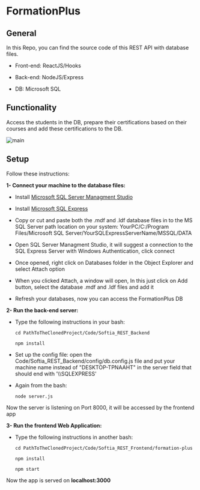 # FormationPlus

## General

In this Repo, you can find the source code of this REST API with database files.

- Front-end: ReactJS/Hooks

- Back-end: NodeJS/Express

- DB: Microsoft SQL

## Functionality

Access the students in the DB, prepare their certifications based on their courses and add these certifications to the DB.

![main](https://res.cloudinary.com/ddjb3qdew/image/upload/v1658137661/Softia_REST_w6a4yz.png)

## Setup

Follow these instructions:

**1- Connect your machine to the database files:**

- Install [Microsoft SQL Server Managment Studio](https://docs.microsoft.com/en-us/sql/ssms/download-sql-server-management-studio-ssms?view=sql-server-ver16)

- Install [Microsoft SQL Express](https://www.microsoft.com/en-us/sql-server/sql-server-downloads)

- Copy or cut and paste both the .mdf and .ldf database files in to the MS SQL Server path location on your system: YourPC/C:/Program Files/Microsoft SQL Server/YourSQLExpressServerName/MSSQL/DATA

- Open SQL Server Managment Studio, it will suggest a connection to the SQL Express Server with Windows Authentication, click connect

- Once opened, right click on Databases folder in the Object Explorer and select Attach option

- When you clicked Attach, a window will open, In this just click on Add button, select the database .mdf and .ldf files and add it

- Refresh your databases, now you can access the FormationPlus DB

**2- Run the back-end server:**

- Type the following instructions in your bash:

  `cd PathToTheClonedProject/Code/Softia_REST_Backend`

  `npm install`

- Set up the config file: open the Code/Softia_REST_Backend/config/db.config.js file and put your machine name instead of "DESKTOP-TPNAAHT" in the server field that should end with '\\\\SQLEXPRESS'

- Again from the bash:

  `node server.js`

Now the server is listening on Port 8000, it will be accessed by the frontend app

**3- Run the frontend Web Application:**

- Type the following instructions in another bash:

  `cd PathToTheClonedProject/Code/Softia_REST_Frontend/formation-plus`

  `npm install`

  `npm start`

Now the app is served on **localhost:3000**